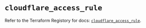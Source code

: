 # `cloudflare_access_rule`

Refer to the Terraform Registory for docs: [`cloudflare_access_rule`](https://www.terraform.io/docs/providers/cloudflare/r/access_rule).

